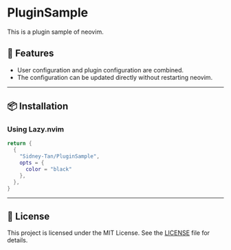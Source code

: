 # PluginSample
This is a plugin sample of neovim.


## 🚀 Features

- User configuration and plugin configuration are combined.
- The configuration can be updated directly without restarting neovim.

---

## 📦 Installation

### Using Lazy.nvim

```lua
return {
  {
    "Sidney-Tan/PluginSample",
    opts = {
      color = "black"
    },
  },
}
```

---

## 📝 License

This project is licensed under the MIT License. See the [LICENSE](https://github.com/Sidney-Tan/PluginSample/LICENSE) file for details.

